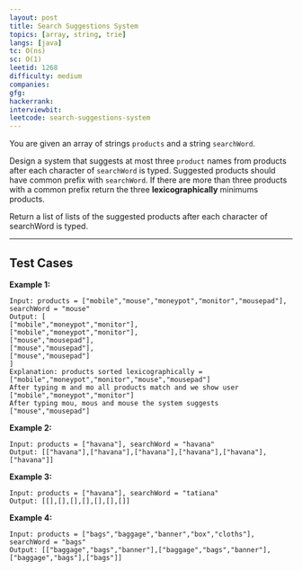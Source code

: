 ```yaml
---
layout: post
title: Search Suggestions System
topics: [array, string, trie]
langs: [java]
tc: O(ns)
sc: O(1)
leetid: 1268
difficulty: medium
companies: 
gfg: 
hackerrank: 
interviewbit: 
leetcode: search-suggestions-system
---
```


You are given an array of strings `products` and a string `searchWord`.

Design a system that suggests at most three `product` names from products after each character of `searchWord` is typed. 
Suggested products should have common prefix with `searchWord`. 
If there are more than three products with a common prefix return the three **lexicographically** minimums products.

Return a list of lists of the suggested products after each character of searchWord is typed.

---

## Test Cases

**Example 1:** 
```
Input: products = ["mobile","mouse","moneypot","monitor","mousepad"], searchWord = "mouse"
Output: [
["mobile","moneypot","monitor"],
["mobile","moneypot","monitor"],
["mouse","mousepad"],
["mouse","mousepad"],
["mouse","mousepad"]
]
Explanation: products sorted lexicographically = ["mobile","moneypot","monitor","mouse","mousepad"]
After typing m and mo all products match and we show user ["mobile","moneypot","monitor"]
After typing mou, mous and mouse the system suggests ["mouse","mousepad"]
```

**Example 2:** 
```
Input: products = ["havana"], searchWord = "havana"
Output: [["havana"],["havana"],["havana"],["havana"],["havana"],["havana"]]
```

**Example 3:**
```
Input: products = ["havana"], searchWord = "tatiana"
Output: [[],[],[],[],[],[],[]]
```

**Example 4:**
```
Input: products = ["bags","baggage","banner","box","cloths"], searchWord = "bags"
Output: [["baggage","bags","banner"],["baggage","bags","banner"],["baggage","bags"],["bags"]]
```